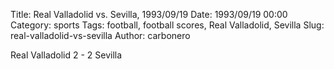 Title: Real Valladolid vs. Sevilla, 1993/09/19
Date: 1993/09/19 00:00
Category: sports
Tags: football, football scores, Real Valladolid, Sevilla
Slug: real-valladolid-vs-sevilla
Author: carbonero


Real Valladolid 2 - 2 Sevilla
